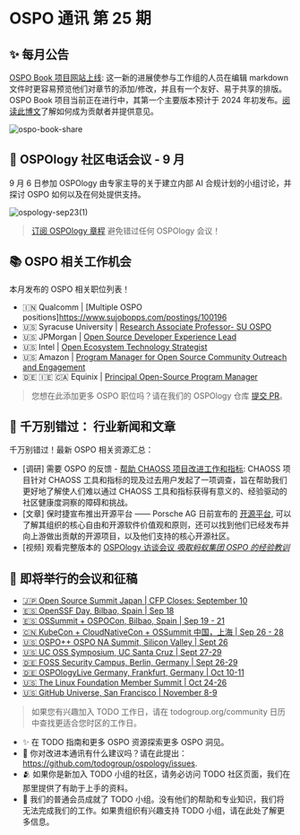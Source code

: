 # OSPO 通讯 第 25 期

## ✨ 每月公告 

[OSPO Book 项目网站上线]( https://ospobook.todogroup.org/):  这一新的进展使参与工作组的人员在编辑 markdown 文件时更容易预览他们对章节的添加/修改，并且有一个友好、易于共享的排版。OSPO Book 项目当前正在进行中，其第一个主要版本预计于 2024 年初发布。[阅读此博文](https://todogroup.org/blog/ospo-book-project/)了解如何成为贡献者并提供意见。 

![ospo-book-share](https://github.com/todogroup/ospology/assets/43671777/4b701a09-b77e-42d5-b33d-f7a4323021d7)

##  🍿 OSPOlogy 社区电话会议 - 9 月

9 月 6 日参加 OSPOlogy 由专家主导的关于建立内部 AI 合规计划的小组讨论，并探讨 OSPO 如何以及在何处提供支持。

![ospology-sep23(1)](https://github.com/todogroup/ospology/assets/43671777/fc1da07c-c40c-4f0f-a266-195c0afa19d7)


> [订阅 OSPOlogy 章程](https://community.linuxfoundation.org/todo-group/) 避免错过任何 OSPOlogy 会议！


## 📚 OSPO 相关工作机会

本月发布的 OSPO 相关职位列表！

* 🇮🇳 Qualcomm | [Multiple OSPO positions]https://www.sujobopps.com/postings/100196
* 🇺🇸 Syracuse University | [Research Associate Professor- SU OSPO](https://www.sujobopps.com/postings/100196)
* 🇺🇸 JPMorgan | [Open Source Developer Experience Lead](https://jpmc.fa.oraclecloud.com/hcmUI/CandidateExperience/en/sites/CX_1001/job/210441562)
* 🇺🇸 Intel | [Open Ecosystem Technology Strategist](https://intel.wd1.myworkdayjobs.com/External/job/Virtual-US/Open-Ecosystem-Technology-Strategist_JR0247670)
* 🇺🇸 Amazon | [Program Manager for Open Source Community Outreach and Engagement](https://www.amazon.jobs/en/jobs/2429652/program-manager-for-open-source-community-outreach-and-engagement-aws-open-source-strategy-and-marketing)
* 🇩🇪 🇮🇪 🇨🇦 Equinix | [Principal Open-Source Program Manager](https://careers.equinix.com/jobs/principal-open-source-program-manager-redwood-city-california-united-states-amsterdam-netherlands-dublin-ireland-frankfurt-germany-london-united-kingdom-toronto-ontario-canada-warsaw-poland)


> 您想在此添加更多 OSPO 职位吗？请在我们的 OSPOlogy 仓库 [提交 PR](https://github.com/todogroup/ospology/tree/main/newsletter#how-to-contribute-to-osponews)。


## 📌 千万别错过： 行业新闻和文章

千万别错过！最新 OSPO 相关资源汇总：

* [调研] 需要 OSPO 的反馈 - [帮助 CHAOSS 项目改进工作和指标](https://chaoss.community/survey-help-the-chaoss-project-improve-our-tools-and-metrics/): CHAOSS 项目针对 CHAOSS 工具和指标的现及过去用户发起了一项调查，旨在帮助我们更好地了解使人们难以通过 CHAOSS 工具和指标获得有意义的、经验驱动的社区健康度洞察的障碍和挑战。
* [文章] 保时捷宣布推出开源平台 —— Porsche AG 日前宣布的 [开源平台](https://opensource.porsche.com/#foss-movement), 可以了解其组织的核心自由和开源软件价值观和原则，还可以找到他们已经发布并向上游做出贡献的开源项目，以及他们支持的核心开源社区。
* [视频] 观看完整版本的 [OSPOlogy 访谈会议 *吸取蚂蚁集团 OSPO 的经验教训*](https://youtu.be/RuiRYmm2q7E)


## 📎 即将举行的会议和征稿

* [🇯🇵 Open Source Summit Japan | CFP Closes: September 10](https://events.linuxfoundation.org/open-source-summit-japan/)
* [🇪🇸 OpenSSF Day, Bilbao, Spain | Sep 18](https://events.linuxfoundation.org/openssf-day-europe/)
* [🇪🇸 OSSummit + OSPOCon, Bilbao, Spain | Sep 19 - 21](https://events.linuxfoundation.org/lf-europe-member-summit/)
* [🇨🇳 KubeCon + CloudNativeCon + OSSummit 中国，上海 | Sep 26 - 28](https://www.lfasiallc.com/kubecon-cloudnativecon-open-source-summit-china/)
* [🇺🇸 OSPO++ OSPO NA Summit, Silicon Valley | Sept 26 ](https://ospoplusplus.org/events/)
* [🇺🇸 UC OSS Symposium, UC Santa Cruz | Sept 27-29](https://ospo.ucsc.edu/)
* [🇩🇪 FOSS Security Campus, Berlin, Germany | Sept 26-29](https://foss-security-campus.de/)
* [🇩🇪 OSPOlogyLive Germany, Frankfurt, Germany | Oct 10-11](https://community.linuxfoundation.org/events/details/lfhq-ospology-european-chapter-presents-ospologylive-germany/)
* [🇺🇸 The Linux Foundation Member Summit | Oct 24-26](https://events.linuxfoundation.org/lf-member-summit/)
* [🇺🇸 GitHub Universe, San Francisco | November 8-9](https://reg.rainfocus.com/flow/github/universe23/cfp/page/cfslandingpage)

  

> 如果您有兴趣加入 TODO 工作日，请在 todogroup.org/community 日历中查找更适合您时区的工作日。

* ✨ 在 TODO 指南和更多 OSPO 资源探索更多 OSPO 洞见。
* 🧐 你对改进本通讯有什么建议吗？请在此提出：https://github.com/todogroup/ospology/issues.
* 🫂 如果你是新加入 TODO 小组的社区，请务必访问 TODO 社区页面，我们在那里提供了有助于上手的资料。
* 💚 我们的普通会员成就了 TODO 小组。没有他们的帮助和专业知识，我们将无法完成我们的工作。如果贵组织有兴趣支持 TODO 小组，请在此处了解更多信息。
